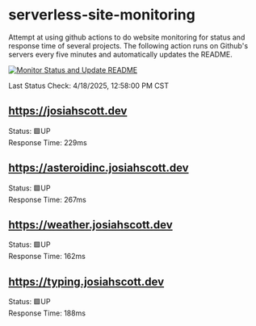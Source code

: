 # serverless-site-monitoring
Attempt at using github actions to do website monitoring for status and response time of several projects. The following action runs on Github's servers every five minutes and automatically updates the README.  

[![Monitor Status and Update README](https://github.com/JosiahSco/serverless-site-monitoring/actions/workflows/monitor.yaml/badge.svg)](https://github.com/JosiahSco/serverless-site-monitoring/actions/workflows/monitor.yaml)

Last Status Check: 4/18/2025, 12:58:00 PM CST

## https://josiahscott.dev
Status: 🟩UP  
Response Time: 229ms

## https://asteroidinc.josiahscott.dev
Status: 🟩UP  
Response Time: 267ms

## https://weather.josiahscott.dev
Status: 🟩UP  
Response Time: 162ms

## https://typing.josiahscott.dev
Status: 🟩UP  
Response Time: 188ms

